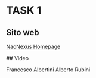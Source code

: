 # TASK 1

## Sito web

[NaoNexus Homepage](https://naonexus.altervista.org) 

## Video

Francesco Albertini
Alberto Rubini